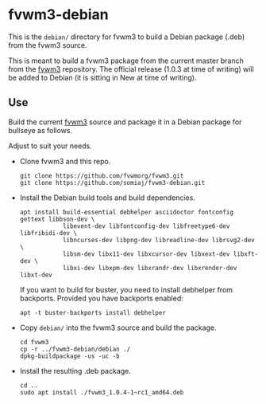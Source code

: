 # fvwm3-debian

This is the `debian/` directory for fvwm3 to build a
Debian package (.deb) from the fvwm3 source.

This is meant to build a fvwm3 package from the current master
branch from the [fvwm3](https://github.com/fvwmorg/fvwm3)
repository. The official release (1.0.3 at time of writing)
will be added to Debian (it is sitting in New at time of writing).

## Use

Build the current [fvwm3](https://github.com/fvwmorg/fvwm3)
source and package it in a Debian package for bullseye as follows.

Adjust to suit your needs.

+ Clone fvwm3 and this repo.

  ```
  git clone https://github.com/fvwmorg/fvwm3.git
  git clone https://github.com/somiaj/fvwm3-debian.git
  ```

+ Install the Debian build tools and build dependencies.

  ```
  apt install build-essential debhelper asciidoctor fontconfig gettext libbson-dev \
              libevent-dev libfontconfig-dev libfreetype6-dev libfribidi-dev \
              libncurses-dev libpng-dev libreadline-dev librsvg2-dev \
              libsm-dev libx11-dev libxcursor-dev libxext-dev libxft-dev \
              libxi-dev libxpm-dev libxrandr-dev libxrender-dev libxt-dev
  ```

  If you want to build for buster, you need to install
  debhelper from backports. Provided you have backports
  enabled:

  ```
  apt -t buster-backports install debhelper
  ```
+ Copy `debian/` into the fvwm3 source and build the package.

  ```
  cd fvwm3
  cp -r ../fvwm3-debian/debian ./
  dpkg-buildpackage -us -uc -b
  ```

+ Install the resulting .deb package.

  ```
  cd ..
  sudo apt install ./fvwm3_1.0.4-1~rc1_amd64.deb
  ```


